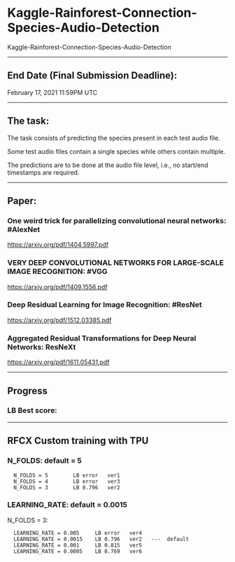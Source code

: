 # Kaggle-Rainforest-Connection-Species-Audio-Detection
Kaggle-Rainforest-Connection-Species-Audio-Detection

-------

## End Date (Final Submission Deadline): 
February 17, 2021 11:59PM UTC

-------

## The task:
The task consists of predicting the species present in each test audio file. 

Some test audio files contain a single species while others contain multiple. 

The predictions are to be done at the audio file level, i.e., no start/end timestamps are required.


-------

## Paper:


### One weird trick for parallelizing convolutional neural networks: #AlexNet
https://arxiv.org/pdf/1404.5997.pdf

### VERY DEEP CONVOLUTIONAL NETWORKS FOR LARGE-SCALE IMAGE RECOGNITION: #VGG
https://arxiv.org/pdf/1409.1556.pdf


### Deep Residual Learning for Image Recognition: #ResNet
https://arxiv.org/pdf/1512.03385.pdf


### Aggregated Residual Transformations for Deep Neural Networks: ResNeXt
https://arxiv.org/pdf/1611.05431.pdf


--------

## Progress
### LB Best score: 


-------

## RFCX Custom training with TPU

### N_FOLDS: default = 5

      N_FOLDS = 5        LB error   ver1
      N_FOLDS = 4        LB error   ver3
      N_FOLDS = 3        LB 0.796   ver2

### LEARNING_RATE: default = 0.0015

N_FOLDS = 3:

      LEARNING_RATE = 0.005     LB error   ver4
      LEARNING_RATE = 0.0015    LB 0.796   ver2   ---  default
      LEARNING_RATE = 0.001     LB 0.815   ver5
      LEARNING_RATE = 0.0005    LB 0.769   ver6
